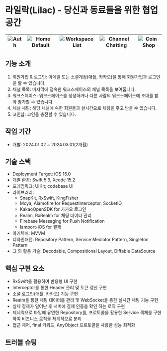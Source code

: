 # 라일락(Lilac) - 당신과 동료들을 위한 협업 공간

| ![Auth](https://github.com/steady-on/AlgorithmStudy/assets/73203944/4adb866e-196b-4faa-a488-86376bab9171) | ![Home Default](https://github.com/steady-on/AlgorithmStudy/assets/73203944/51b546c9-7460-40a4-8ac4-2a6481de5985) | ![Workspace List](https://github.com/steady-on/AlgorithmStudy/assets/73203944/718ec317-0498-4be3-8fd7-09eabb1da835) | ![Channel Chatting](https://github.com/steady-on/AlgorithmStudy/assets/73203944/a90ba4dc-4bc9-46e5-9da8-17707258121b) | ![Coin Shop](https://github.com/steady-on/AlgorithmStudy/assets/73203944/e7f89110-f558-4b39-b546-36d89adde149) |
| --------------------------------------------------------------------------------------------------------- | ----------------------------------------------------------------------------------------------------------------- | ------------------------------------------------------------------------------------------------------------------- | --------------------------------------------------------------------------------------------------------------------- | -------------------------------------------------------------------------------------------------------------- |

## 기능 소개

1. 회원가입 & 로그인: 이메일 또는 소셜계정(애플, 카카오)을 통해 회원가입과 로그인을 할 수 있습니다.
2. 채널 목록: 마지막에 접속한 워크스페이스의 채널 목록을 보여줍니다.
3. 워크스페이스: 워크스페이스를 생성하거나 다른 사람의 워크스페이스에 초대를 받아 참가할 수 있습니다.
4. 채널 채팅: 해당 채널에 속한 회원들과 실시간으로 채팅을 주고 받을 수 있습니다.
5. 코인샵: 코인을 충전할 수 있습니다.

## 작업 기간

- 개발: 2024.01.02 ~ 2024.03.01(2개월)

## 기술 스택

- Deployment Target: iOS 16.0
- 개발 환경: Swift 5.9, Xcode 15.2
- 프레임워크: UIKit; codebase UI
- 라이브러리:
  - SnapKit, RxSwift, KingFisher
  - Moya, Alamofire for RequestInterceptor, SocketIO
  - KakaoOpenSDK for 카카오 로그인
  - Realm, RxRealm for 채팅 데이터 관리
  - Firebase Messaging for Push Notification
  - Iamport-iOS for 결제
- 아키텍처: MVVM
- 디자인패턴: Repository Pattern, Service Mediator Pattern, Singleton Pattern
- 그 외 활용 기술: Decodable, Compositional Layout, Diffable DataSource

## 핵심 구현 요소

- RxSwift를 활용하여 반응형 UI 구현
- Interceptor를 통한 Header 관리 및 토큰 갱신 구현
- 소셜 로그인(애플, 카카오) 기능 구현
- Realm을 통한 채팅 데이터를 관리 및 WebSocket을 통한 실시간 채팅 기능 구현
- 실제 결제가 일어난 후 서버에 결제 인증을 확인 하는 로직 구현
- 제네릭으로 타입에 유연한 Repository를, 프로토콜을 활용한 Service 객체를 구현하여 비즈니스 로직을 체계적으로 분리
- 접근 제어, final 키워드, AnyObject 프로토콜을 사용한 성능 최적화

## 트러블 슈팅
